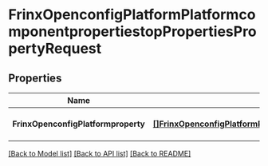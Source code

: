 # FrinxOpenconfigPlatformPlatformcomponentpropertiestopPropertiesPropertyRequest

## Properties
Name | Type | Description | Notes
------------ | ------------- | ------------- | -------------
**FrinxOpenconfigPlatformproperty** | [**[]FrinxOpenconfigPlatformPlatformcomponentpropertiestopPropertiesProperty**](frinx.openconfig.platform.platformcomponentpropertiestop.properties.Property.md) |  | [optional] [default to null]

[[Back to Model list]](../README.md#documentation-for-models) [[Back to API list]](../README.md#documentation-for-api-endpoints) [[Back to README]](../README.md)


